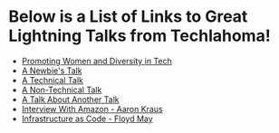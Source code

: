 # Below is a List of Links to Great Lightning Talks from Techlahoma!

<ul>
    <li><a href="https://youtu.be/NDN8sSV61jQ">Promoting Women and Diversity in Tech</a></li>
    <li><a href="https://www.youtube.com/watch?v=thfXVHywdvU&ab_channel=Techlahoma">A Newbie's Talk</a></li>
    <li><a href="https://www.youtube.com/watch?v=D9iW3e-neO4&ab_channel=Techlahoma">A Technical Talk</li>
    <li><a href="https://www.youtube.com/watch?v=jrDUBcD-HnQ&ab_channel=Techlahoma">A Non-Technical Talk</a></li>
    <li><a href="https://www.youtube.com/watch?v=bxTq7hOJPPU&ab_channel=Techlahoma">A Talk About Another Talk</li>
    <li><a href="https://youtu.be/OaeST-Nt6rc">Interview With Amazon - Aaron Kraus</a></li>
    <li><a href="https://www.youtube.com/watch?v=fFLpXFinqm4&list=WL&index=2">Infrastructure as Code - Floyd May</a></li>
</ul>
